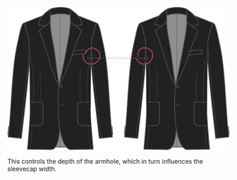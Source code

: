 
![Tiefenfaktor des Armloches](armholedepthfactor.svg)

This controls the depth of the armhole, which in turn influences the sleevecap width.
